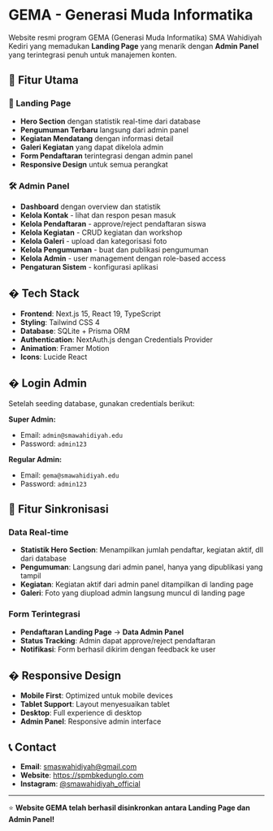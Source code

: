 # GEMA - Generasi Muda Informatika

Website resmi program GEMA (Generasi Muda Informatika) SMA Wahidiyah Kediri yang memadukan **Landing Page** yang menarik dengan **Admin Panel** yang terintegrasi penuh untuk manajemen konten.

## 🌟 Fitur Utama

### 🎨 Landing Page
- **Hero Section** dengan statistik real-time dari database
- **Pengumuman Terbaru** langsung dari admin panel
- **Kegiatan Mendatang** dengan informasi detail
- **Galeri Kegiatan** yang dapat dikelola admin
- **Form Pendaftaran** terintegrasi dengan admin panel
- **Responsive Design** untuk semua perangkat

### 🛠️ Admin Panel
- **Dashboard** dengan overview dan statistik
- **Kelola Kontak** - lihat dan respon pesan masuk
- **Kelola Pendaftaran** - approve/reject pendaftaran siswa
- **Kelola Kegiatan** - CRUD kegiatan dan workshop
- **Kelola Galeri** - upload dan kategorisasi foto
- **Kelola Pengumuman** - buat dan publikasi pengumuman
- **Kelola Admin** - user management dengan role-based access
- **Pengaturan Sistem** - konfigurasi aplikasi

## � Tech Stack

- **Frontend**: Next.js 15, React 19, TypeScript
- **Styling**: Tailwind CSS 4
- **Database**: SQLite + Prisma ORM
- **Authentication**: NextAuth.js dengan Credentials Provider
- **Animation**: Framer Motion
- **Icons**: Lucide React

## � Login Admin

Setelah seeding database, gunakan credentials berikut:

**Super Admin:**
- Email: `admin@smawahidiyah.edu`
- Password: `admin123`

**Regular Admin:**
- Email: `gema@smawahidiyah.edu`
- Password: `admin123`

## 🎯 Fitur Sinkronisasi

### Data Real-time
- **Statistik Hero Section**: Menampilkan jumlah pendaftar, kegiatan aktif, dll dari database
- **Pengumuman**: Langsung dari admin panel, hanya yang dipublikasi yang tampil
- **Kegiatan**: Kegiatan aktif dari admin panel ditampilkan di landing page
- **Galeri**: Foto yang diupload admin langsung muncul di landing page

### Form Terintegrasi
- **Pendaftaran Landing Page** → **Data Admin Panel**
- **Status Tracking**: Admin dapat approve/reject pendaftaran
- **Notifikasi**: Form berhasil dikirim dengan feedback ke user

## � Responsive Design

- **Mobile First**: Optimized untuk mobile devices
- **Tablet Support**: Layout menyesuaikan tablet
- **Desktop**: Full experience di desktop
- **Admin Panel**: Responsive admin interface

## 📞 Contact

- **Email**: smaswahidiyah@gmail.com
- **Website**: https://spmbkedunglo.com
- **Instagram**: [@smawahidiyah_official](https://instagram.com/smawahidiyah_official)

---

⭐ **Website GEMA telah berhasil disinkronkan antara Landing Page dan Admin Panel!**
